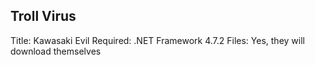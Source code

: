 Troll Virus
--------------------
Title: Kawasaki Evil
Required: .NET Framework 4.7.2
Files: Yes, they will download themselves
